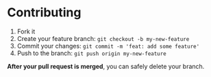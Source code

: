 # Contributing

1. Fork it
2. Create your feature branch: `git checkout -b my-new-feature`
3. Commit your changes: `git commit -m 'feat: add some feature'`
4. Push to the branch: `git push origin my-new-feature`

**After your pull request is merged**, you can safely delete your branch.
